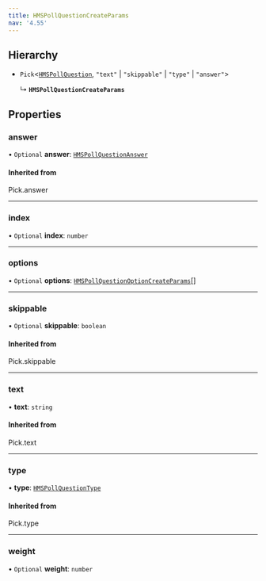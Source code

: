 ```yaml
---
title: HMSPollQuestionCreateParams
nav: '4.55'
---
```


## Hierarchy

- `Pick`<[`HMSPollQuestion`](/api-reference/javascript/v2/interfaces/HMSPollQuestion), `"text"` \| `"skippable"` \| `"type"` \| `"answer"`\>

  ↳ **`HMSPollQuestionCreateParams`**

## Properties

### answer

• `Optional` **answer**: [`HMSPollQuestionAnswer`](/api-reference/javascript/v2/interfaces/HMSPollQuestionAnswer)

#### Inherited from

Pick.answer

---

### index

• `Optional` **index**: `number`

---

### options

• `Optional` **options**: [`HMSPollQuestionOptionCreateParams`](/api-reference/javascript/v2/interfaces/HMSPollQuestionOptionCreateParams)[]

---

### skippable

• `Optional` **skippable**: `boolean`

#### Inherited from

Pick.skippable

---

### text

• **text**: `string`

#### Inherited from

Pick.text

---

### type

• **type**: [`HMSPollQuestionType`](/api-reference/javascript/v2/enums/HMSPollQuestionType)

#### Inherited from

Pick.type

---

### weight

• `Optional` **weight**: `number`
